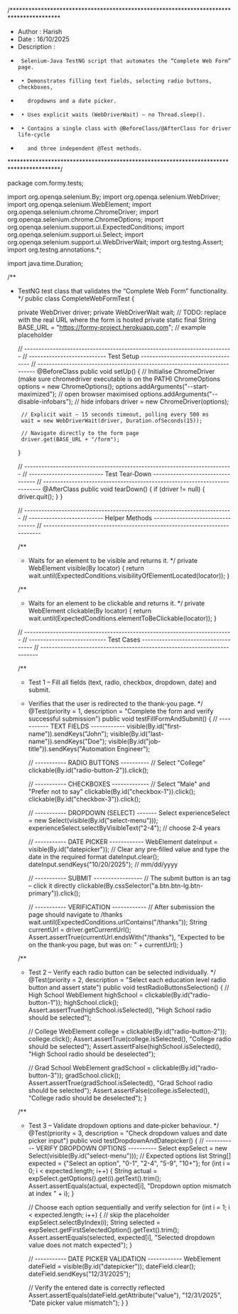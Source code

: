 /****************************************************************************************
 *  Author : Harish
 *  Date   : 16/10/2025
 *  Description :
 *      Selenium‑Java TestNG script that automates the “Complete Web Form” page.
 *      • Demonstrates filling text fields, selecting radio buttons, checkboxes,
 *        dropdowns and a date picker.
 *      • Uses explicit waits (WebDriverWait) – no Thread.sleep().
 *      • Contains a single class with @BeforeClass/@AfterClass for driver life‑cycle
 *        and three independent @Test methods.
 ****************************************************************************************/

package com.formy.tests;

import org.openqa.selenium.By;
import org.openqa.selenium.WebDriver;
import org.openqa.selenium.WebElement;
import org.openqa.selenium.chrome.ChromeDriver;
import org.openqa.selenium.chrome.ChromeOptions;
import org.openqa.selenium.support.ui.ExpectedConditions;
import org.openqa.selenium.support.ui.Select;
import org.openqa.selenium.support.ui.WebDriverWait;
import org.testng.Assert;
import org.testng.annotations.*;

import java.time.Duration;

/**
 * TestNG test class that validates the “Complete Web Form” functionality.
 */
public class CompleteWebFormTest {

    private WebDriver driver;
    private WebDriverWait wait;
    // TODO: replace with the real URL where the form is hosted
    private static final String BASE_URL = "https://formy-project.herokuapp.com";   // example placeholder

    // -------------------------------------------------------------------------
    // --------------------------- Test Setup -----------------------------------
    // -------------------------------------------------------------------------
    @BeforeClass
    public void setUp() {
        // Initialise ChromeDriver (make sure chromedriver executable is on the PATH)
        ChromeOptions options = new ChromeOptions();
        options.addArguments("--start-maximized");          // open browser maximised
        options.addArguments("--disable-infobars");        // hide infobars
        driver = new ChromeDriver(options);

        // Explicit wait – 15 seconds timeout, polling every 500 ms
        wait = new WebDriverWait(driver, Duration.ofSeconds(15));

        // Navigate directly to the form page
        driver.get(BASE_URL + "/form");
    }

    // -------------------------------------------------------------------------
    // -------------------------- Test Tear‑Down ---------------------------------
    // -------------------------------------------------------------------------
    @AfterClass
    public void tearDown() {
        if (driver != null) {
            driver.quit();
        }
    }

    // -------------------------------------------------------------------------
    // -------------------------- Helper Methods ---------------------------------
    // -------------------------------------------------------------------------

    /**
     * Waits for an element to be visible and returns it.
     */
    private WebElement visible(By locator) {
        return wait.until(ExpectedConditions.visibilityOfElementLocated(locator));
    }

    /**
     * Waits for an element to be clickable and returns it.
     */
    private WebElement clickable(By locator) {
        return wait.until(ExpectedConditions.elementToBeClickable(locator));
    }

    // -------------------------------------------------------------------------
    // --------------------------- Test Cases ------------------------------------
    // -------------------------------------------------------------------------

    /**
     * Test 1 – Fill all fields (text, radio, checkbox, dropdown, date) and submit.
     * Verifies that the user is redirected to the thank‑you page.
     */
    @Test(priority = 1, description = "Complete the form and verify successful submission")
    public void testFillFormAndSubmit() {
        // ----------- TEXT FIELDS ------------
        visible(By.id("first-name")).sendKeys("John");
        visible(By.id("last-name")).sendKeys("Doe");
        visible(By.id("job-title")).sendKeys("Automation Engineer");

        // ----------- RADIO BUTTONS ----------
        // Select "College"
        clickable(By.id("radio-button-2")).click();

        // ----------- CHECKBOXES -------------
        // Select "Male" and "Prefer not to say"
        clickable(By.id("checkbox-1")).click();
        clickable(By.id("checkbox-3")).click();

        // ----------- DROPDOWN (SELECT) -------
        Select experienceSelect = new Select(visible(By.id("select-menu")));
        experienceSelect.selectByVisibleText("2-4");   // choose 2‑4 years

        // ----------- DATE PICKER ------------
        WebElement dateInput = visible(By.id("datepicker"));
        // Clear any pre‑filled value and type the date in the required format
        dateInput.clear();
        dateInput.sendKeys("10/20/2025");   // mm/dd/yyyy

        // ----------- SUBMIT -----------------
        // The submit button is an <a> tag – click it directly
        clickable(By.cssSelector("a.btn.btn-lg.btn-primary")).click();

        // ----------- VERIFICATION ------------
        // After submission the page should navigate to /thanks
        wait.until(ExpectedConditions.urlContains("/thanks"));
        String currentUrl = driver.getCurrentUrl();
        Assert.assertTrue(currentUrl.endsWith("/thanks"),
                "Expected to be on the thank‑you page, but was on: " + currentUrl);
    }

    /**
     * Test 2 – Verify each radio button can be selected individually.
     */
    @Test(priority = 2, description = "Select each education level radio button and assert state")
    public void testRadioButtonsSelection() {
        // High School
        WebElement highSchool = clickable(By.id("radio-button-1"));
        highSchool.click();
        Assert.assertTrue(highSchool.isSelected(), "High School radio should be selected");

        // College
        WebElement college = clickable(By.id("radio-button-2"));
        college.click();
        Assert.assertTrue(college.isSelected(), "College radio should be selected");
        Assert.assertFalse(highSchool.isSelected(), "High School radio should be deselected");

        // Grad School
        WebElement gradSchool = clickable(By.id("radio-button-3"));
        gradSchool.click();
        Assert.assertTrue(gradSchool.isSelected(), "Grad School radio should be selected");
        Assert.assertFalse(college.isSelected(), "College radio should be deselected");
    }

    /**
     * Test 3 – Validate dropdown options and date‑picker behaviour.
     */
    @Test(priority = 3, description = "Check dropdown values and date picker input")
    public void testDropdownAndDatepicker() {
        // ----------- VERIFY DROPDOWN OPTIONS ----------
        Select expSelect = new Select(visible(By.id("select-menu")));
        // Expected options list
        String[] expected = {"Select an option", "0-1", "2-4", "5-9", "10+"};
        for (int i = 0; i < expected.length; i++) {
            String actual = expSelect.getOptions().get(i).getText().trim();
            Assert.assertEquals(actual, expected[i],
                    "Dropdown option mismatch at index " + i);
        }

        // Choose each option sequentially and verify selection
        for (int i = 1; i < expected.length; i++) { // skip the placeholder
            expSelect.selectByIndex(i);
            String selected = expSelect.getFirstSelectedOption().getText().trim();
            Assert.assertEquals(selected, expected[i],
                    "Selected dropdown value does not match expected");
        }

        // ----------- DATE PICKER VALIDATION ------------
        WebElement dateField = visible(By.id("datepicker"));
        dateField.clear();
        dateField.sendKeys("12/31/2025");

        // Verify the entered date is correctly reflected
        Assert.assertEquals(dateField.getAttribute("value"), "12/31/2025",
                "Date picker value mismatch");
    }
}